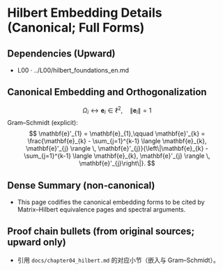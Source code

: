 # Hilbert Embedding Details (Canonical; Full Forms)

## Dependencies (Upward)
- L00 · ../L00/hilbert_foundations_en.md

## Canonical Embedding and Orthogonalization
$$
\Omega_{i} \longleftrightarrow \mathbf{e}_{i} \in \ell^{2},\quad \left\|\mathbf{e}_{i}\right\| = 1
$$
Gram–Schmidt (explicit):
$$
\mathbf{e}'_{1} = \mathbf{e}_{1},\qquad \mathbf{e}'_{k} = \frac{\mathbf{e}_{k} - \sum_{j=1}^{k-1} \langle \mathbf{e}_{k}, \mathbf{e}'_{j} \rangle \, \mathbf{e}'_{j}}{\left\|\mathbf{e}_{k} - \sum_{j=1}^{k-1} \langle \mathbf{e}_{k}, \mathbf{e}'_{j} \rangle \, \mathbf{e}'_{j}\right\|}.
$$

## Dense Summary (non‑canonical)
- This page codifies the canonical embedding forms to be cited by Matrix–Hilbert equivalence pages and spectral arguments.

## Proof chain bullets (from original sources; upward only)
- 引用 `docs/chapter04_hilbert.md` 的对应小节（嵌入与 Gram–Schmidt）。
